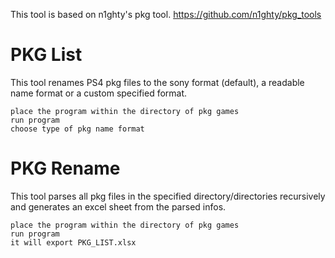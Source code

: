 This tool is based on n1ghty's pkg tool. https://github.com/n1ghty/pkg_tools

# PKG List

This tool renames PS4 pkg files to the sony format (default), a readable name format or a custom specified format.

    place the program within the directory of pkg games
    run program
    choose type of pkg name format

# PKG Rename

This tool parses all pkg files in the specified directory/directories recursively and generates an excel sheet from the parsed infos.

    place the program within the directory of pkg games
    run program
    it will export PKG_LIST.xlsx
